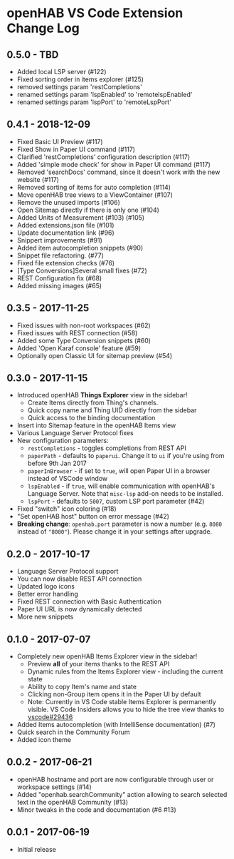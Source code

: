 # openHAB VS Code Extension Change Log

## 0.5.0 - TBD
- Added local LSP server (#122)
- Fixed sorting order in items explorer (#125)
- removed settings param 'restCompletions'
- renamed settings param 'lspEnabled' to 'remotelspEnabled'
- renamed settings param 'lspPort' to 'remoteLspPort'

## 0.4.1 - 2018-12-09
- Fixed Basic UI Preview (#117)
- Fixed Show in Paper UI command (#117)
- Clarified 'restCompletions' configuration description (#117)
- Added 'simple mode check' for show in Paper UI command (#117)
- Removed 'searchDocs' command, since it doesn't work with the new website (#117)
- Removed sorting of items for auto completion (#114)
- Move openHAB tree views to a ViewContainer (#107)
- Remove the unused imports (#106)
- Open Sitemap directly if there is only one (#104)
- Added Units of Measurement (#103) (#105)
- Added extensions.json file (#101)
- Update documentation link (#96)
- Snippert improvements (#91)
- Added item autocompletion snippets (#90)
- Snippet file refactoring. (#77)
- Fixed file extension checks (#76) 
- [Type Conversions]Several small fixes (#72)
- REST Configuration fix (#68)
- Added missing images (#65) 

## 0.3.5 - 2017-11-25
- Fixed issues with non-root workspaces (#62)
- Fixed issues with REST connection (#58)
- Added some Type Conversion snippets (#60)
- Added 'Open Karaf console' feature (#59)
- Optionally open Classic UI for sitemap preview (#54)

## 0.3.0 - 2017-11-15
- Introduced openHAB **Things Explorer** view in the sidebar!
  - Create Items directly from Thing's channels.
  - Quick copy name and Thing UID directly from the sidebar
  - Quick access to the binding documentation
- Insert into Sitemap feature in the openHAB Items view
- Various Language Server Protocol fixes
- New configuration parameters:
  - `restCompletions` - toggles completions from REST API
  - `paperPath` - defaults to `paperui`. Change it to `ui` if you're using from before 9th Jan 2017
  - `paperInBrowser` - if set to `true`, will open Paper UI in a browser instead of VSCode window
  - `lspEnabled` - if `true`, will enable communication with openHAB's Language Server. Note that `misc-lsp` add-on needs to be installed.
  - `lspPort` - defaults to `5007`, custom LSP port parameter (#42)
- Fixed "switch" icon coloring (#18)
- "Set openHAB host" button on error message (#42)
- **Breaking change**: `openhab.port` parameter is now a number (e.g. `8080` instead of `"8080"`).
Please change it in your settings after upgrade.

## 0.2.0 - 2017-10-17
- Language Server Protocol support
- You can now disable REST API connection
- Updated logo icons
- Better error handling
- Fixed REST connection with Basic Authentication
- Paper UI URL is now dynamically detected
- More new snippets

## 0.1.0 - 2017-07-07
- Completely new openHAB Items Explorer view in the sidebar!
    - Preview **all** of your items thanks to the REST API
    - Dynamic rules from the Items Explorer view - including the current state
    - Ability to copy Item's name and state
    - Clicking non-Group item opens it in the Paper UI by default
    - Note: Currently in VS Code stable Items Explorer is permanently visible. VS Code Insiders allows you to hide the tree view thanks to [vscode#29436](https://github.com/Microsoft/vscode/issues/29436) 
- Added Items autocompletion (with IntelliSense documentation) (#7)
- Quick search in the Community Forum
- Added icon theme

## 0.0.2 - 2017-06-21
- openHAB hostname and port are now configurable through user or workspace settings (#14)
- Added "openhab.searchCommunity" action allowing to search selected text in the openHAB Community (#13)
- Minor tweaks in the code and documentation (#6 #13)

## 0.0.1 - 2017-06-19
- Initial release